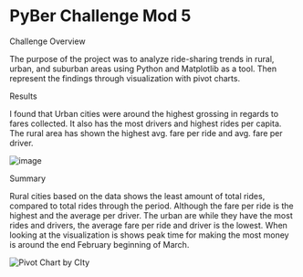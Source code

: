 # PyBer Challenge Mod 5
 Challenge
Overview

The purpose of the project was to analyze ride-sharing trends in rural, urban, and suburban areas using Python and Matplotlib as a tool. Then represent the findings through visualization with pivot charts.

Results

I found that Urban cities were around the highest grossing in regards to fares collected. It also has the most drivers and highest rides per capita. The rural area has shown the highest avg. fare per ride and avg. fare per driver. 

![image](https://user-images.githubusercontent.com/119356389/214989132-33b5ec1b-26b5-4ce5-8b6f-c48d67df3603.png)

Summary 

Rural cities based on the data shows the least amount of total rides, compared to total rides through the period. Although the fare per ride is the highest and the average per driver.  The urban are while they have the most rides and drivers, the average fare per ride and driver is the lowest. When looking at the visualization is shows peak time  for making the most money is around the end February beginning of March. 

![Pivot Chart by CIty](https://user-images.githubusercontent.com/119356389/214988797-0fe08a9a-bd57-4514-94d3-6f39887416f8.png)
